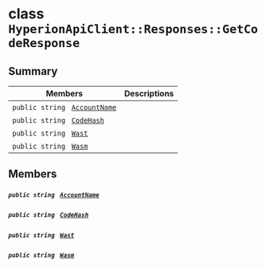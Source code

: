 # class `HyperionApiClient::Responses::GetCodeResponse` 

## Summary

 Members                                | Descriptions                                
----------------------------------------|---------------------------------------------
`public string ` [`AccountName`](#class_hyperion_api_client_1_1_responses_1_1_get_code_response_1a635084e524fbb2366267e7f5ddc82780) | 
`public string ` [`CodeHash`](#class_hyperion_api_client_1_1_responses_1_1_get_code_response_1a9247dae4926b0c91d5e221663a245996) | 
`public string ` [`Wast`](#class_hyperion_api_client_1_1_responses_1_1_get_code_response_1a65145bdba691d650a546a6620c08296a) | 
`public string ` [`Wasm`](#class_hyperion_api_client_1_1_responses_1_1_get_code_response_1a3352f0178f3a26dcc37c3c2b3599d35e) | 

## Members

##### `public string ` [`AccountName`](#class_hyperion_api_client_1_1_responses_1_1_get_code_response_1a635084e524fbb2366267e7f5ddc82780) 

##### `public string ` [`CodeHash`](#class_hyperion_api_client_1_1_responses_1_1_get_code_response_1a9247dae4926b0c91d5e221663a245996) 

##### `public string ` [`Wast`](#class_hyperion_api_client_1_1_responses_1_1_get_code_response_1a65145bdba691d650a546a6620c08296a) 

##### `public string ` [`Wasm`](#class_hyperion_api_client_1_1_responses_1_1_get_code_response_1a3352f0178f3a26dcc37c3c2b3599d35e) 


